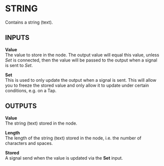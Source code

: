 # STRING
Contains a string (text).

## INPUTS
**Value**  
The value to store in the node. The output value will equal this value, unless *Set*
is connected, then the value will be passed to the output when a signal is sent to *Set*.

**Set**  
This is used to only update the output when a signal is sent. This will allow you to freeze
the stored value and only allow it to update under certain conditions, e.g. on a Tap.

## OUTPUTS
**Value**  
The string (text) stored in the node.

**Length**  
The length of the string (text) stored in the node, i.e. the number of characters and spaces.

**Stored**  
A signal send when the value is updated via the **Set** input.

</div>
